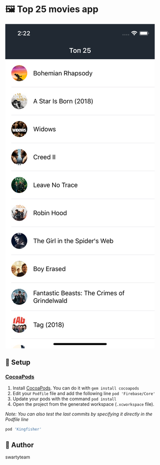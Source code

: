 # 🖼 Top 25 movies app

![Alt text](https://github.com/swartyteam/top-movies/blob/master/screen.png)


## 🔧 Setup

### [CocoaPods](https://cocoapods.org)

1. Install [CocoaPods](https://cocoapods.org). You can do it with `gem install cocoapods`
2. Edit your `Podfile` file and add the following line `pod 'Firebase/Core'`
3. Update your pods with the command `pod install`
4. Open the project from the generated workspace (`.xcworkspace` file).

*Note: You can also test the last commits by specifying it directly in the Podfile line*

```ruby
pod 'Kingfisher'
```



## 👤 Author

swartyteam
